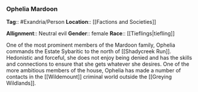 ### Ophelia Mardoon
**Tag**:: #Exandria/Person
**Location**:: [[Factions and Societies]]

**Allignment**:: Neutral evil
**Gender**:: female
**Race**:: [[Tieflings|tiefling]]

One of the most prominent members of the Mardoon family, Ophelia commands the Estate Sybaritic to the north of [[Shadycreek Run]]. Hedonistic and forceful, she does not enjoy being denied and has the skills and connections to ensure that she gets whatever she desires. One of the more ambitious members of the house, Ophelia has made a number of contacts in the [[Wildemount]] criminal world outside the [[Greying Wildlands]].